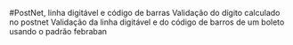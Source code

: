 #PostNet, linha digitável e código de barras
Validação do dígito calculado no postnet
Validação da linha digitável e do código de barros de um boleto usando o padrão febraban
